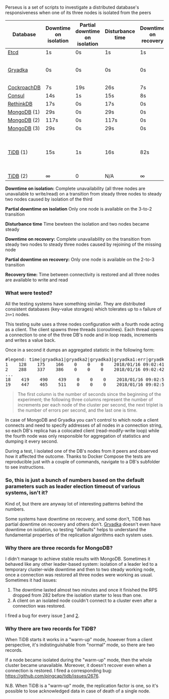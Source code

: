Perseus is a set of scripts to investigate a distributed database's responsiveness when one of its three nodes is isolated from the peers

| Database | Downtime on isolation | Partial downtime on isolation | Disturbance time | Downtime on recovery | Partial downtime on recovery | Recovery time | Version |
| --- | --- | --- | --- | --- | --- | --- | --- |
| [Etcd](https://github.com/rystsov/perseus/tree/master/etcd) | 1s | 0s | 1s | 1s | 0s | 2s | 3.2.13 |
| [Gryadka](https://github.com/rystsov/perseus/tree/master/gryadka) | 0s | 0s | 0s | 0s | 0s | 5s | gryadka: 1.61.8<br/> redis: 4.0.1 |
| [CockroachDB](https://github.com/rystsov/perseus/tree/master/cockroachdb) | 7s | 19s | 26s | 7s | 0s | 13s | 1.1.3 |
| [Consul](https://github.com/rystsov/perseus/tree/master/consul) | 14s | 1s | 15s | 8s | 0s | 10s | 1.0.2 |
| [RethinkDB](https://github.com/rystsov/perseus/tree/master/rethinkdb) | 17s | 0s | 17s | 0s | 0s | 21s | 2.3.6 |
| [MongoDB](https://github.com/rystsov/perseus/tree/master/mongodb) (1) | 29s | 0s | 29s | 0s | 0s | 1s | 3.6.1 |
| [MongoDB](https://github.com/rystsov/perseus/tree/master/mongodb) (2) | 117s | 0s | 117s | 0s | 0s | N/A | 3.6.1 |
| [MongoDB](https://github.com/rystsov/perseus/tree/master/mongodb) (3) | 29s | 0s | 29s | 0s | 0s | N/A | 3.6.1 |
| [TiDB](https://github.com/rystsov/perseus/tree/master/tidb) (1) | 15s | 1s | 16s | 82s | 8s | 114s | PD: 1.1.0<br/>KV: 1.0.1<br/>DB: 1.1.0 |
| [TiDB](https://github.com/rystsov/perseus/tree/master/tidb) (2) | &#8734; | 0 | N/A | &#8734; | 0 | N/A | same |

**Downtime on isolation:** Complete unavailability (all three nodes are unavailable to write/read) on a transition from steady three nodes to steady two nodes caused by isolation of the third

**Partial downtime on isolation** Only one node is available on the 3-to-2 transition

**Disturbance time** Time bewteen the isolation and two nodes became steady

**Downtime on recovery:** Complete unavailability on the transition from steady two nodes to steady three nodes caused by rejoining of the missing node

**Partial downtime on recovery:** Only one node is available on the 2-to-3 transition

**Recovery time:** Time between connectivity is restored and all three nodes are available to write and read

### What were tested?

All the testing systems have something similar. They are distributed consistent databases (key-value storages) which tolerates up to `n` failure of `2n+1` nodes. 

This testing suite uses a three nodes configuration with a fourth node acting as a client. The client spawns three threads (coroutines). Each thread opens a connection to one of the three DB's node and in loop reads, increments and writes a value back.

Once in a second it dumps an aggregated statistic in the following form:

<pre>#legend: time|gryadka1|gryadka2|gryadka3|gryadka1:err|gryadka2:err|gryadka3:err
1    128    175    166    0    0    0    2018/01/16 09:02:41
2    288    337    386    0    0    0    2018/01/16 09:02:42
...
18    419    490    439    0    0    0    2018/01/16 09:02:58
19    447    465    511    0    0    0    2018/01/16 09:02:59</pre>

> The first column is the number of seconds since the beginning of the experiment; the following three columns represent the number of increments per each node of the cluster per second, the next triplet is the number of errors per second, and the last one is time.

In case of MongoDB and Gryadka you can't control to which node a client connects and need to specify addresses of all nodes in a connection string, so each DB's replica has a colocated client (read-modify-write loop) while the fourth node was only responsible for aggregation of statistics and dumping it every second.

During a test, I isolated one of the DB's nodes from it peers and observed how it affected the outcome. Thanks to Docker Compose the tests are reproducible just with a couple of commands, navigate to a DB's subfolder to see instructions.

### So, this is just a bunch of numbers based on the default parameters such as leader election timeout of various systems, isn't it?

Kind of, but there are anyway lot of interesting patterns behind the numbers.

Some systems have downtime on recovery, and some don't, TiDB has partial downtime on recovery and others don't. [Gryadka](https://github.com/gryadka/js) doesn't even have downtime on isolation, so testing "defaults" helps to understand the fundamental properties of the replication algorithms each system uses.

### Why there are three records for MongoDB?

I didn't manage to achieve stable results with MongoDB. Sometimes it behaved like any other leader-based system: isolation of a leader led to a temporary cluster-wide downtime and then to two steady working node, once a connection was restored all three nodes were working as usual. Sometimes it had issues:

  1. The downtime lasted almost two minutes and once it finished the RPS dropped from 282 before the isolation starter to less than one.
  2. A client on an isolated node couldn't connect to a cluster even after a connection was restored.

I fired a bug for every issue [1](https://jira.mongodb.org/browse/SERVER-32703) and [2](https://jira.mongodb.org/browse/SERVER-32699).

### Why there are two records for TiDB?

When TiDB starts it works in a "warm-up" mode, however from a client perspective, it's indistinguishable from "normal" mode, so there are two records.

If a node became isolated during the "warm-up" mode, then the whole cluster became unavailable. Moreover, it doesn't recover even when a connection is restored. I fired a corresponding bug: https://github.com/pingcap/tidb/issues/2676.

N.B. When TiDB is a "warm-up" mode, the replication factor is one, so it's possible to lose acknowledged data in case of death of a single node.